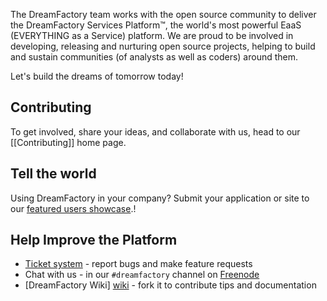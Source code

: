 The DreamFactory team works with the open source community to deliver the DreamFactory Services Platform&trade;, the world's most powerful EaaS (EVERYTHING as a Service) platform. We are proud to be involved in developing, releasing and nurturing open source projects, helping to build and sustain communities (of analysts as well as coders) around them.

Let's build the dreams of tomorrow today!

## Contributing

To get involved, share your ideas, and collaborate with us, head to our [[Contributing]] home page.

## Tell the world

Using DreamFactory in your company? Submit your application or site to our [featured users showcase](https://www.dreamfactory.com/customers/case-studies/).!

## Help Improve the Platform

* [Ticket system][issues] - report bugs and make feature requests
* Chat with us - in our `#dreamfactory` channel on [Freenode](http://irc.freenode.org/dreamfactory/)
* [DreamFactory Wiki] [wiki] - fork it to contribute tips and documentation

[issues]: https://github.com/dreamfactorysoftware/dsp-core/issues
[wiki]: https://github.com/dreamfactorysoftware/dsp-core/wiki